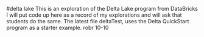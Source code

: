 #delta lake
This is an exploration of the Delta Lake program from DataBricks  I will put code up here as a record of my explorations
and will ask that students do the same.
The latest file deltaTest, uses the Delta QuickStart program as a starter example. 
robr 10-10
